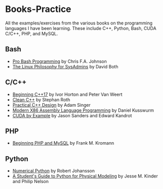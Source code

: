 # Books-Practice

All the examples/exercises from the various books on the programming languages I have been learning. These include C++, Python, Bash, CUDA C/C++, PHP, and MySQL.

## Bash

- [Pro Bash Programming](https://github.com/apress/pro-bash-programming) by Chris F.A. Johnson
- [The Linux Philosophy for SysAdmins](https://github.com/Apress/linux-philo-sysadmins) by David Both

## C/C++

- [Beginning C++17](https://github.com/apress/beg-cplusplus17) by Ivor Horton and Peter Van Weert
- [Clean C++](https://github.com/apress/clean-cplusplus) by Stephan Roth
- [Practical C++ Design](https://github.com/apress/practical-cplusplus-design) by Adam Singer
- [Modern X86 Assembly Language Programming](https://github.com/Apress/modern-x86-assembly-language-programming-2e) by Daniel Kusswurm
- [CUDA by Example](https://developer.nvidia.com/cuda-example) by Jason Sanders and Edward Kandrot

## PHP

- [Beginning PHP and MySQL](https://github.com/Apress/beginning-php-and-mysql-5e) by Frank M. Kromann

## Python

- [Numerical Python](https://github.com/Apress/numerical-python-second-ed) by Robert Johansson
- [A Student's Guide to Python for Physical Modeling](http://physicalmodelingwithpython.blogspot.com/p/code-samples.html) by Jesse M. Kinder and Philip Nelson
